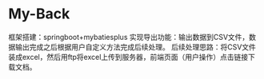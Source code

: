 # My-Back
框架搭建：springboot+mybatiesplus
实现导出功能：输出数据到CSV文件，数据输出完成之后根据用户自定义方法完成后续处理。
后续处理思路：将CSV文件装成excel，然后用ftp将excel上传到服务器，前端页面（用户操作）点击链接下载文档。
